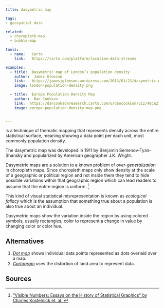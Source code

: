 ```yaml
---
title: dasymetric map

tags:
- geospatial data

related:
  - choropleth-map
  - bubble-map

tools:
  - name:   Carto
    link:   https://carto.com/platform/location-data-streams

examples:
  - title:  Dasymetric map of London’s population density
    author:  James Gleeson
    link:   https://jamesjgleeson.wordpress.com/2013/01/23/dasymetric-map-of-londons-population-density-2011/
    image: london-population-density.png

  - title:  Europe Population Density Map
    author:  Dan Cookson
    link:  https://dancooksonresearch.carto.com/u/dancookson/viz/49ca276c-adf9-454a-8f64-0ccf0e46eed0/embed_map
    image: europe-population-density-map.png
    

---
```


is a technique of thematic mapping that represents density across the entire statistical surface, meaning showing a data point per each unit, most commonly population density.

<!--more-->

The dasymetric map was developed in 1911 by Benjamin Semenov-Tyan-Shansky and popularized by American geographer J.K. Wright.

Dasymetric maps are a solution to a known problem of *over-generalization* in choropleth maps. Since choropleth maps only show density at the scale of a geographic or political region and not inside them they tend to hide possible variations within that geographic region which can lead readers to assume that the entire region is uniform. [^kostelnick] 

This kind of visual statistical misrepresentation is known as *ecological fallacy* which is the assumption that something  true about a population is also true about an individual.

Dasymetric maps show the variation inside the region by using colored symbols, usually rectangles, color to represent a change in value by changing color or color hue.

## Alternatives

1. [*Dot map*](/dot-map) shows individual data points represented as dots overlaid over a map.
2. [*Cartogram*](/cartogram) uses the distortion of land area to represent data.

## Sources

[^kostelnick]: ["Visible Numbers: Essays on the History of Statistical Graphics" by Charles Kostelnick et. al,  ](https://books.google.fr/books?id=gCMxDwAAQBAJ&pg=PT140&dq=dasymetric+map&hl=en&sa=X&ved=0ahUKEwiUvIjCodLhAhUEKBoKHWbGAtIQ6AEIMjAC#v=onepage&q=dasymetric%20map&f=false)

